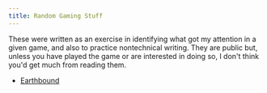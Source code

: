 ```yaml
---
title: Random Gaming Stuff
---
```


These were written as an exercise in identifying what got my attention in a
given game, and also to practice nontechnical writing. They are public but,
unless you have played the game or are interested in doing so, I don't think
you'd get much from reading them.

* [Earthbound](mother12/)
